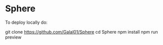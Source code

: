 # Sphere
To deploy locally do:

  git clone https://github.com/Galal01/Sphere
  cd Sphere
  npm install
  npm run preview
  
